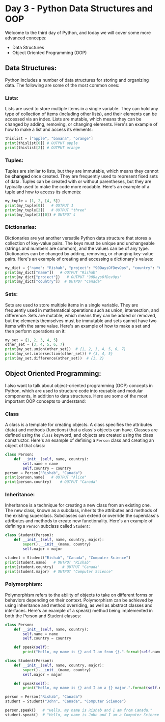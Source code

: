 # Day 3 - Python Data Structures and OOP

Welcome to the third day of Python, and today we will cover some more advanced concepts:

- Data Structures
- Object Oriented Programming (OOP)

## Data Structures:

Python includes a number of data structures for storing and organizing data. The following are some of the most common ones:

### Lists:

Lists are used to store multiple items in a single variable. They can hold any type of collection of items (including other lists), and their elements can be accessed via an index.
Lists are mutable, which means they can be changed by adding, removing, or changing elements.
Here's an example of how to make a list and access its elements:

``` python
thislist = ["apple", "banana", "orange"]
print(thislist[0]) # OUTPUT apple
print(thislist[2]) # OUTPUT orange
```

### Tuples:

Tuples are similar to lists, but they are immutable, which means they cannot be **changed** once created. They are frequently used to represent fixed sets of data.
Tuples can be created with or without parentheses, but they are typically used to make the code more readable. Here's an example of a tuple and how to access its elements:

``` python
my_tuple = (1, 2, [4, 5])
print(my_tuple[0])   # OUTPUT 1
print(my_tuple[2])   # OUTPUT "three"
print(my_tuple[3][0]) # OUTPUT 4
```

### Dictionaries:

Dictionaries are yet another versatile Python data structure that stores a collection of key-value pairs. The keys must be unique and unchangeable (strings and numbers are common), and the values can be of any type.
Dictionaries can be changed by adding, removing, or changing key-value pairs.
Here's an example of creating and accessing a dictionary's values:

``` python
my_dict = {"name": "Rishab", "project": "90DaysOfDevOps", "country": "Canada"}
print(my_dict["name"])   # OUTPUT "Rishab"
print(my_dict["project"])   # OUTPUT "90DaysOfDevOps"
print(my_dict["country"])  # OUTPUT "Canada"
```

### Sets:

Sets are used to store multiple items in a single variable. They are frequently used in mathematical operations such as union, intersection, and difference.
Sets are mutable, which means they can be added or removed, but the elements themselves must be immutable and sets cannot have two items with the same value.
Here's an example of how to make a set and then perform operations on it:

``` python
my_set = {1, 2, 3, 4, 5}
other_set = {3, 4, 5, 6, 7}
print(my_set.union(other_set))  # {1, 2, 3, 4, 5, 6, 7}
print(my_set.intersection(other_set)) # {3, 4, 5}
print(my_set.difference(other_set))  # {1, 2}
```

## Object Oriented Programming:

I also want to talk about object-oriented programming (OOP) concepts in Python, which are used to structure code into reusable and modular components, in addition to data structures. Here are some of the most important OOP concepts to understand:

### Class

A class is a template for creating objects. A class specifies the attributes (data) and methods (functions) that a class's objects can have. Classes are defined using the `class` keyword, and objects are created using the class constructor. Here's an example of defining a `Person` class and creating an object of that class:

``` python
class Person:
    def __init__(self, name, country):
        self.name = name
        self.country = country
person = Person("Rishab", "Canada")
print(person.name)   # OUTPUT "Alice"
print(person.country)    # OUTPUT "Canada"
```

### Inheritance:

Inheritance is a technique for creating a new class from an existing one. The new class, known as a subclass, inherits the attributes and methods of the existing superclass.
Subclasses can extend or override the superclass's attributes and methods to create new functionality. Here's an example of defining a `Person` subclass called `Student`:

``` python
class Student(Person):
    def __init__(self, name, country, major):
        super().__init__(name, country)
        self.major = major

student = Student("Rishab", "Canada", "Computer Science")
print(student.name)   # OUTPUT "Rishab"
print(student.country)    # OUTPUT "Canada"
print(student.major)  # OUTPUT "Computer Science"
```

### Polymorphism:

Polymorphism refers to the ability of objects to take on different forms or behaviors depending on their context.
Polymorphism can be achieved by using inheritance and method overriding, as well as abstract classes and interfaces. Here's an example of a speak() method being implemented in both the Person and Student classes:

``` python
class Person:
    def __init__(self, name, country):
        self.name = name
        self.country = country

    def speak(self):
        print("Hello, my name is {} and I am from {}.".format(self.name, self.country))

class Student(Person):
    def __init__(self, name, country, major):
        super().__init__(name, country)
        self.major = major

    def speak(self):
        print("Hello, my name is {} and I am a {} major.".format(self.name, self.major))

person = Person("Rishab", "Canada")
student = Student("John", "Canada", "Computer Science")

person.speak()   # "Hello, my name is Rishab and I am from Canada."
student.speak()  # "Hello, my name is John and I am a Computer Science major."
```
